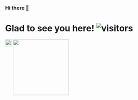 ### Hi there 👋

# Glad to see you here! ![visitors](https://visitor-badge.glitch.me/badge?page_id=${pedsancue}.${pedsancue})

<!--
**pedsancue/pedsancue** is a ✨ _special_ ✨ repository because its `README.md` (this file) appears on your GitHub profile.

Here are some ideas to get you started:

- 🔭 I’m currently working on ...
- 🌱 I’m currently learning ...
- 👯 I’m looking to collaborate on ...
- 🤔 I’m looking for help with ...
- 💬 Ask me about ...
- 📫 How to reach me: ...
- 😄 Pronouns: ...
- ⚡ Fun fact: ...
-->

<img height="180em" src="https://github-readme-stats.vercel.app/api?username=pedsancue&show_icons=true&theme=gotham&hide_border=true&&count_private=true&include_all_commits=true" />

<a href="https://www.linkedin.com/in/pedro-j-sanchez-cuevas">
  <img align="left" alt="pedsancue's LinkedIN" width="22px" src="https://raw.githubusercontent.com/peterthehan/peterthehan/master/assets/linkedin.svg" />
</a>
